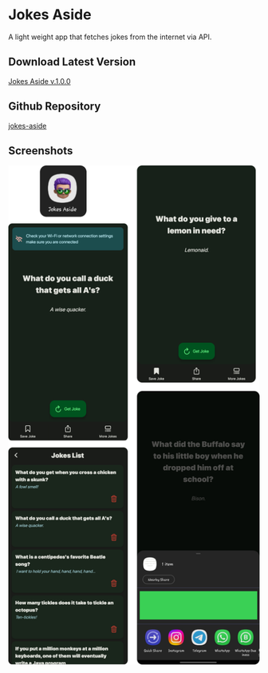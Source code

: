 # Jokes Aside
A light weight app that fetches jokes from the internet via API.

## Download Latest Version
[Jokes Aside v.1.0.0](https://github.com/ianshaloom/Flutter-App-Releases/blob/main/Jokes%20Aside/jokes-aside.apk)

## Github Repository
[jokes-aside](https://github.com/ianshaloom/jokes-aside)

## Screenshots
![Alt text](https://github.com/ianshaloom/Flutter-App-Releases/blob/main/Jokes%20Aside/jokes-aside.png)
